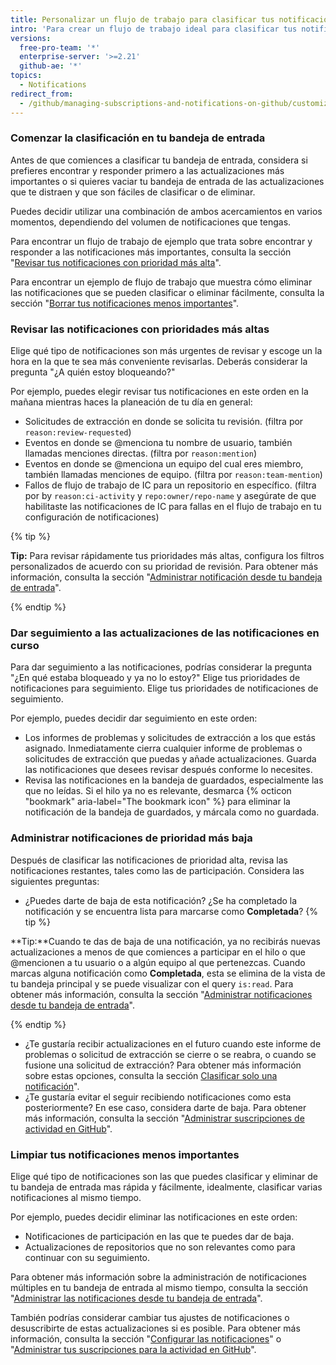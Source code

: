 ```yaml
---
title: Personalizar un flujo de trabajo para clasificar tus notificaciones
intro: 'Para crear un flujo de trabajo ideal para clasificar tus notificaciones, puedes adaptar y personalizar estos flujos de trabajo de ejemplo.'
versions:
  free-pro-team: '*'
  enterprise-server: '>=2.21'
  github-ae: '*'
topics:
  - Notifications
redirect_from:
  - /github/managing-subscriptions-and-notifications-on-github/customizing-a-workflow-for-triaging-your-notifications
---
```


### Comenzar la clasificación en tu bandeja de entrada

Antes de que comiences a clasificar tu bandeja de entrada, considera si prefieres encontrar y responder primero a las actualizaciones más importantes o si quieres vaciar tu bandeja de entrada de las actualizaciones que te distraen y que son fáciles de clasificar o de eliminar.

Puedes decidir utilizar una combinación de ambos acercamientos en varios momentos, dependiendo del volumen de notificaciones que tengas.

Para encontrar un flujo de trabajo de ejemplo que trata sobre encontrar y responder a las notificaciones más importantes, consulta la sección "[Revisar tus notificaciones con prioridad más alta](#checking-your-highest-notification-priorities)".

Para encontrar un ejemplo de flujo de trabajo que muestra cómo eliminar las notificaciones que se pueden clasificar o eliminar fácilmente, consulta la sección "[Borrar tus notificaciones menos importantes](#clearing-your-least-important-notifications)".

### Revisar las notificaciones con prioridades más altas

Elige qué tipo de notificaciones son más urgentes de revisar y escoge un la hora en la que te sea más conveniente revisarlas. Deberás considerar la pregunta "¿A quién estoy bloqueando?"

Por ejemplo, puedes elegir revisar tus notificaciones en este orden en la mañana mientras haces la planeación de tu día en general:
  - Solicitudes de extracción en donde se solicita tu revisión. (filtra por `reason:review-requested`)
  - Eventos en donde se @menciona tu nombre de usuario, también llamadas menciones directas. (filtra por `reason:mention`)
  - Eventos en donde se @menciona un equipo del cual eres miembro, también llamadas menciones de equipo. (filtra por `reason:team-mention`)
  - Fallos de flujo de trabajo de IC para un repositorio en específico. (filtra por by `reason:ci-activity` y `repo:owner/repo-name` y asegúrate de que habilitaste las notificaciones de IC para fallas en el flujo de trabajo en tu configuración de notificaciones)

  {% tip %}

  **Tip:** Para revisar rápidamente tus prioridades más altas, configura los filtros personalizados de acuerdo con su prioridad de revisión. Para obtener más información, consulta la sección "[Administrar notificación desde tu bandeja de entrada](/github/managing-subscriptions-and-notifications-on-github/managing-notifications-from-your-inbox#customizing-your-inbox-with-custom-filters)".

  {% endtip %}

### Dar seguimiento a las actualizaciones de las notificaciones en curso

Para dar seguimiento a las notificaciones, podrías considerar la pregunta "¿En qué estaba bloqueado y ya no lo estoy?" Elige tus prioridades de notificaciones para seguimiento. Elige tus prioridades de notificaciones de seguimiento.

Por ejemplo, puedes decidir dar seguimiento en este orden:
  - Los informes de problemas y solicitudes de extracción a los que estás asignado. Inmediatamente cierra cualquier informe de problemas o solicitudes de extracción que puedas y añade actualizaciones. Guarda las notificaciones que desees revisar después conforme lo necesites.
  - Revisa las notificaciones en la bandeja de guardados, especialmente las que no leídas. Si el hilo ya no es relevante, desmarca {% octicon "bookmark" aria-label="The bookmark icon" %} para eliminar la notificación de la bandeja de guardados, y márcala como no guardada.

### Administrar notificaciones de prioridad más baja

Después de clasificar las notificaciones de prioridad alta, revisa las notificaciones restantes, tales como las de participación. Considera las siguientes preguntas:
  - ¿Puedes darte de baja de esta notificación? ¿Se ha completado la notificación y se encuentra lista para marcarse como **Completada**?
  {% tip %}

  **Tip:**Cuando te das de baja de una notificación, ya no recibirás nuevas actualizaciones a menos de que comiences a participar en el hilo o que @mencionen a tu usuario o a algún equipo al que pertenezcas. Cuando marcas alguna notificación como **Completada**, esta se elimina de la vista de tu bandeja principal y se puede visualizar con el query `is:read`. Para obtener más información, consulta la sección "[Administrar notificaciones desde tu bandeja de entrada](/github/managing-subscriptions-and-notifications-on-github/managing-notifications-from-your-inbox#triaging-options)".

  {% endtip %}
  - ¿Te gustaría recibir actualizaciones en el futuro cuando este informe de problemas o solicitud de extracción se cierre o se reabra, o cuando se fusione una solicitud de extracción? Para obtener más información sobre estas opciones, consulta la sección [Clasificar solo una notificación](/github/managing-subscriptions-and-notifications-on-github/triaging-a-single-notification#customizing-when-to-receive-future-updates-for-an-issue-or-pull-request)".
  - ¿Te gustaría evitar el seguir recibiendo notificaciones como esta posteriormente? En ese caso, considera darte de baja. Para obtener más información, consulta la sección "[Administrar suscripciones de actividad en GitHub](/github/managing-subscriptions-and-notifications-on-github/managing-subscriptions-for-activity-on-github)".

### Limpiar tus notificaciones menos importantes

Elige qué tipo de notificaciones son las que puedes clasificar y eliminar de tu bandeja de entrada mas rápida y fácilmente, idealmente, clasificar varias notificaciones al mismo tiempo.

Por ejemplo, puedes decidir eliminar las notificaciones en este orden:
  - Notificaciones de participación en las que te puedes dar de baja.
  - Actualizaciones de repositorios que no son relevantes como para continuar con su seguimiento.

Para obtener más información sobre la administración de notificaciones múltiples en tu bandeja de entrada al mismo tiempo, consulta la sección "[Administrar las notificaciones desde tu bandeja de entrada](/github/managing-subscriptions-and-notifications-on-github/managing-notifications-from-your-inbox#triaging-multiple-notifications-at-the-same-time)".

También podrías considerar cambiar tus ajustes de notificaciones o desuscribirte de estas actualizaciones si es posible. Para obtener más información, consulta la sección "[Configurar las notificaciones](/github/managing-subscriptions-and-notifications-on-github/configuring-notifications)" o "[Administrar tus suscripciones para la actividad en GitHub](/github/managing-subscriptions-and-notifications-on-github/managing-subscriptions-for-activity-on-github)".
